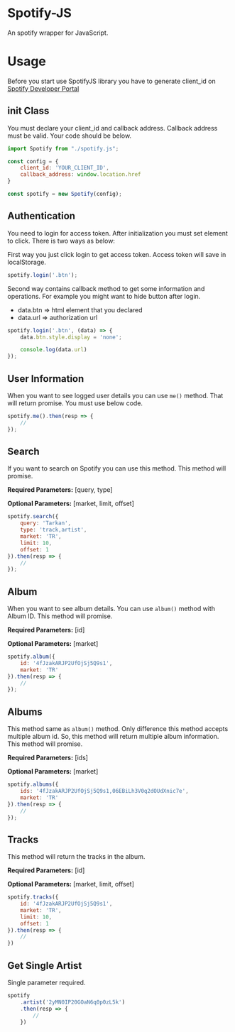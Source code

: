 # Spotify-JS

An spotify wrapper for JavaScript.

# Usage

Before you start use SpotifyJS library you have to generate client_id on [Spotify Developer Portal](https://beta.developer.spotify.com/dashboard/)

## init Class

You must declare your client_id and callback address. Callback address must be valid. Your code should be below.

```javascript
import Spotify from "./spotify.js";

const config = {
    client_id: 'YOUR_CLIENT_ID',
    callback_address: window.location.href
}

const spotify = new Spotify(config);
```

## Authentication

You need to login for access token. After initialization you must set element to click. There is two ways as below:

First way you just click login to get access token. Access token will save in localStorage.

```javascript
spotify.login('.btn');
```

Second way contains callback method to get some information and operations. For example you might want to hide button after login.

- data.btn => html element that you declared
- data.url => authorization url

```javascript
spotify.login('.btn', (data) => {
    data.btn.style.display = 'none';

    console.log(data.url)
});
```

## User Information

When you want to see logged user details you can use `me()` method. That will return promise. You must use below code.

```javascript
spotify.me().then(resp => {
    //
});
```

## Search

If you want to search on Spotify you can use this method. This method will promise.

**Required Parameters:** [query, type]

**Optional Parameters:** [market, limit, offset]

```javascript
spotify.search({
    query: 'Tarkan',
    type: 'track,artist',
    market: 'TR',
    limit: 10,
    offset: 1
}).then(resp => {
    // 
});
```

## Album

When you want to see album details. You can use `album()` method with Album ID. This method will promise.

**Required Parameters:** [id]

**Optional Parameters:** [market]

```javascript
spotify.album({
    id: '4fJzakARJP2UfOjSj5Q9s1',
    market: 'TR'
}).then(resp => {
    //
});
```

## Albums

This method same as  `album()` method. Only difference this method accepts multiple album id. So, this method will return multiple album information. This method will promise.

**Required Parameters:** [ids]

**Optional Parameters:** [market]

```javascript
spotify.albums({
    ids: '4fJzakARJP2UfOjSj5Q9s1,06EBiLh3V0q2dOUdXnic7e',
    market: 'TR'
}).then(resp => {
    //
});
```

## Tracks

This method will return the tracks in the album.

**Required Parameters:** [id]

**Optional Parameters:** [market, limit, offset]

```javascript
spotify.tracks({
    id: '4fJzakARJP2UfOjSj5Q9s1',
    market: 'TR',
    limit: 10,
    offset: 1
}).then(resp => {
    //
})
```

## Get Single Artist

Single parameter required.

```javascript
spotify
    .artist('2yMN0IP20GOaN6q0p0zL5k')
    .then(resp => {
        //
    })
```